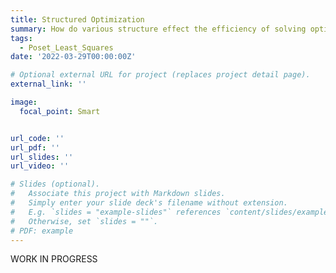 ```yaml
---
title: Structured Optimization
summary: How do various structure effect the efficiency of solving optimization problems and structure the solution?
tags:
  - Poset_Least_Squares
date: '2022-03-29T00:00:00Z'

# Optional external URL for project (replaces project detail page).
external_link: ''

image:
  focal_point: Smart


url_code: ''
url_pdf: ''
url_slides: ''
url_video: ''

# Slides (optional).
#   Associate this project with Markdown slides.
#   Simply enter your slide deck's filename without extension.
#   E.g. `slides = "example-slides"` references `content/slides/example-slides.md`.
#   Otherwise, set `slides = ""`.
# PDF: example
---
```


WORK IN PROGRESS
